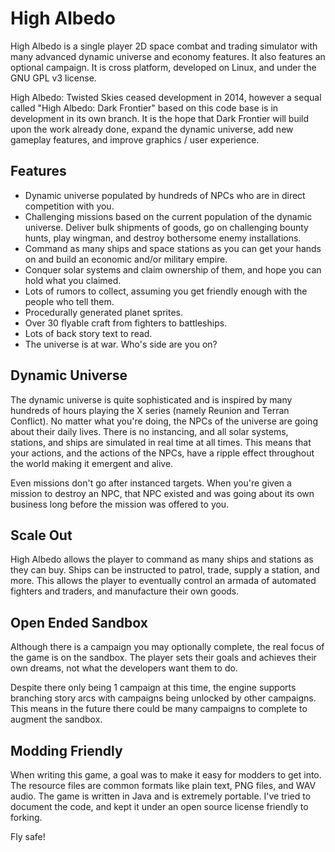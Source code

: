# High Albedo

High Albedo is a single player 2D space combat and trading simulator with many advanced dynamic universe and economy features. It also features an optional campaign. It is cross platform, developed on Linux, and under the GNU GPL v3 license.

High Albedo: Twisted Skies ceased development in 2014, however a sequal called "High Albedo: Dark Frontier" based on this code base is in development in its own branch. It is the hope that Dark Frontier will build upon the work already done, expand the dynamic universe, add new gameplay features, and improve graphics / user experience.

Features
--------
* Dynamic universe populated by hundreds of NPCs who are in direct competition with you.
* Challenging missions based on the current population of the dynamic universe. Deliver bulk shipments of goods, go on challenging bounty hunts, play wingman, and destroy bothersome enemy installations.
* Command as many ships and space stations as you can get your hands on and build an economic and/or military empire.
* Conquer solar systems and claim ownership of them, and hope you can hold what you claimed.
* Lots of rumors to collect, assuming you get friendly enough with the people who tell them.
* Procedurally generated planet sprites.
* Over 30 flyable craft from fighters to battleships.
* Lots of back story text to read.
* The universe is at war. Who's side are you on?

Dynamic Universe
----------------
The dynamic universe is quite sophisticated and is inspired by many hundreds of hours playing the X series (namely Reunion and Terran Conflict). No matter what you're doing, the NPCs of the universe are going about their daily lives. There is no instancing, and all solar systems, stations, and ships are simulated in real time at all times. This means that your actions, and the actions of the NPCs, have a ripple effect throughout the world making it emergent and alive.

Even missions don't go after instanced targets. When you're given a mission to destroy an NPC, that NPC existed and was going about its own business long before the mission was offered to you.

Scale Out
---------
High Albedo allows the player to command as many ships and stations as they can buy. Ships can be instructed to patrol, trade, supply a station, and more. This allows the player to eventually control an armada of automated fighters and traders, and manufacture their own goods.

Open Ended Sandbox
------------------
Although there is a campaign you may optionally complete, the real focus of the game is on the sandbox. The player sets their goals and achieves their own dreams, not what the developers want them to do.

Despite there only being 1 campaign at this time, the engine supports branching story arcs with campaigns being unlocked by other campaigns. This means in the future there could be many campaigns to complete to augment the sandbox.

Modding Friendly
----------------
When writing this game, a goal was to make it easy for modders to get into. The resource files are common formats like plain text, PNG files, and WAV audio. The game is written in Java and is extremely portable. I've tried to document the code, and kept it under an open source license friendly to forking.

Fly safe!
